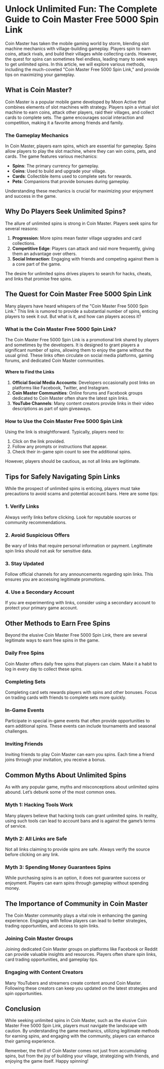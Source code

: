 # Unlock Unlimited Fun: The Complete Guide to Coin Master Free 5000 Spin Link

Coin Master has taken the mobile gaming world by storm, blending slot machine mechanics with village-building gameplay. Players spin to earn coins, attack rivals, and build their villages while collecting cards. However, the quest for spins can sometimes feel endless, leading many to seek ways to get unlimited spins. In this article, we will explore various methods, including the much-coveted "Coin Master Free 5000 Spin Link," and provide tips on maximizing your gameplay.

## What is Coin Master?

Coin Master is a popular mobile game developed by Moon Active that combines elements of slot machines with strategy. Players spin a virtual slot machine to earn coins, attack other players, raid their villages, and collect cards to complete sets. The game encourages social interaction and competition, making it a favorite among friends and family.

### The Gameplay Mechanics

In Coin Master, players earn spins, which are essential for gameplay. Spins allow players to play the slot machine, where they can win coins, pets, and cards. The game features various mechanics:

- **Spins**: The primary currency for gameplay.
- **Coins**: Used to build and upgrade your village.
- **Cards**: Collectible items used to complete sets for rewards.
- **Pets**: Companions that provide bonuses during gameplay.

Understanding these mechanics is crucial for maximizing your enjoyment and success in the game.

## Why Do Players Seek Unlimited Spins?

The allure of unlimited spins is strong in Coin Master. Players seek spins for several reasons:

1. **Progression**: More spins mean faster village upgrades and card collections.
2. **Competitive Edge**: Players can attack and raid more frequently, giving them an advantage over others.
3. **Social Interaction**: Engaging with friends and competing against them is a core part of the game.

The desire for unlimited spins drives players to search for hacks, cheats, and links that promise free spins.

## The Quest for Coin Master Free 5000 Spin Link

Many players have heard whispers of the "Coin Master Free 5000 Spin Link." This link is rumored to provide a substantial number of spins, enticing players to seek it out. But what is it, and how can players access it?

### What is the Coin Master Free 5000 Spin Link?

The Coin Master Free 5000 Spin Link is a promotional link shared by players and sometimes by the developers. It is designed to grant players a significant number of spins, allowing them to enjoy the game without the usual grind. These links often circulate on social media platforms, gaming forums, and dedicated Coin Master communities.

#### Where to Find the Links

1. **Official Social Media Accounts**: Developers occasionally post links on platforms like Facebook, Twitter, and Instagram.
2. **Coin Master Communities**: Online forums and Facebook groups dedicated to Coin Master often share the latest spin links.
3. **YouTube Channels**: Many content creators provide links in their video descriptions as part of spin giveaways.

### How to Use the Coin Master Free 5000 Spin Link

Using the link is straightforward. Typically, players need to:

1. Click on the link provided.
2. Follow any prompts or instructions that appear.
3. Check their in-game spin count to see the additional spins.

However, players should be cautious, as not all links are legitimate.

## Tips for Safely Navigating Spin Links

While the prospect of unlimited spins is enticing, players must take precautions to avoid scams and potential account bans. Here are some tips:

### 1. Verify Links

Always verify links before clicking. Look for reputable sources or community recommendations.

### 2. Avoid Suspicious Offers

Be wary of links that require personal information or payment. Legitimate spin links should not ask for sensitive data.

### 3. Stay Updated

Follow official channels for any announcements regarding spin links. This ensures you are accessing legitimate promotions.

### 4. Use a Secondary Account

If you are experimenting with links, consider using a secondary account to protect your primary game account.

## Other Methods to Earn Free Spins

Beyond the elusive Coin Master Free 5000 Spin Link, there are several legitimate ways to earn free spins in the game.

### Daily Free Spins

Coin Master offers daily free spins that players can claim. Make it a habit to log in every day to collect these spins.

### Completing Sets

Completing card sets rewards players with spins and other bonuses. Focus on trading cards with friends to complete sets more quickly.

### In-Game Events

Participate in special in-game events that often provide opportunities to earn additional spins. These events can include tournaments and seasonal challenges.

### Inviting Friends

Inviting friends to play Coin Master can earn you spins. Each time a friend joins through your invitation, you receive a bonus.

## Common Myths About Unlimited Spins

As with any popular game, myths and misconceptions about unlimited spins abound. Let’s debunk some of the most common ones.

### Myth 1: Hacking Tools Work

Many players believe that hacking tools can grant unlimited spins. In reality, using such tools can lead to account bans and is against the game’s terms of service.

### Myth 2: All Links are Safe

Not all links claiming to provide spins are safe. Always verify the source before clicking on any link.

### Myth 3: Spending Money Guarantees Spins

While purchasing spins is an option, it does not guarantee success or enjoyment. Players can earn spins through gameplay without spending money.

## The Importance of Community in Coin Master

The Coin Master community plays a vital role in enhancing the gaming experience. Engaging with fellow players can lead to better strategies, trading opportunities, and access to spin links.

### Joining Coin Master Groups

Joining dedicated Coin Master groups on platforms like Facebook or Reddit can provide valuable insights and resources. Players often share spin links, card trading opportunities, and gameplay tips.

### Engaging with Content Creators

Many YouTubers and streamers create content around Coin Master. Following these creators can keep you updated on the latest strategies and spin opportunities.

## Conclusion

While seeking unlimited spins in Coin Master, such as the elusive Coin Master Free 5000 Spin Link, players must navigate the landscape with caution. By understanding the game mechanics, utilizing legitimate methods for earning spins, and engaging with the community, players can enhance their gaming experience.

Remember, the thrill of Coin Master comes not just from accumulating spins, but from the joy of building your village, strategizing with friends, and enjoying the game itself. Happy spinning!
